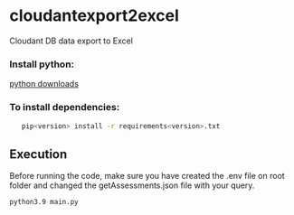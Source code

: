# cloudantexport2excel
Cloudant DB data export to Excel

### Install python:

[python downloads](https://www.python.org/downloads/)

### To install dependencies:

```sh
   pip<version> install -r requirements<version>.txt
```

## Execution

Before running the code, make sure you have created the .env file on root folder and changed the getAssessments.json file with your query.

```
python3.9 main.py
```
